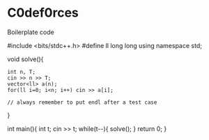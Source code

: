 # C0def0rces
Boilerplate code

#include <bits/stdc++.h>
#define ll long long
using namespace std;

void solve(){
    
    int n, T;
    cin >> n >> T;
    vector<ll> a(n);
    for(ll i=0; i<n; i++) cin >> a[i];
    
    // always remember to put endl after a test case
}


int main(){
    int t;
    cin >> t;
    while(t--){
        solve();
    }
    return 0;
}
